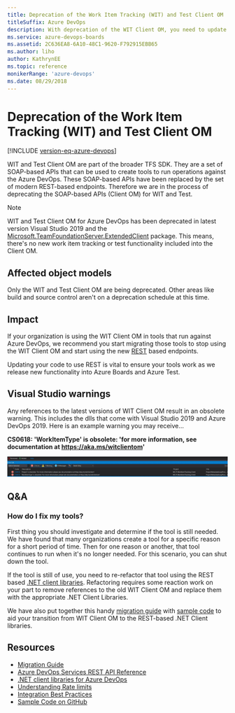 ```yaml
---
title: Deprecation of the Work Item Tracking (WIT) and Test Client OM
titleSuffix: Azure DevOps
description: With deprecation of the WIT Client OM, you need to update your code to use REST APIs
ms.service: azure-devops-boards
ms.assetid: 2C636EA8-6A10-48C1-9620-F792915EBB65
ms.author: liho
author: KathrynEE
ms.topic: reference
monikerRange: 'azure-devops'
ms.date: 08/29/2018
---
```


# Deprecation of the Work Item Tracking (WIT) and Test Client OM

[!INCLUDE [version-eq-azure-devops](../../includes/version-eq-azure-devops.md)]

WIT and Test Client OM are part of the broader TFS SDK. They are a set of SOAP-based APIs that can be used to create tools to run operations against the Azure DevOps. These SOAP-based APIs have been replaced by the set of modern REST-based endpoints. Therefore we are in the process of deprecating the SOAP-based APIs (Client OM) for WIT and Test.

> [!NOTE]
> WIT and Test Client OM for Azure DevOps has been deprecated in latest version Visual Studio 2019 and the [Microsoft.TeamFoundationServer.ExtendedClient](https://www.nuget.org/packages/Microsoft.TeamFoundationServer.ExtendedClient) package. This means, there's no new work item tracking or test functionality included into the Client OM.

## Affected object models

Only the WIT and Test Client OM are being deprecated. Other areas like build and source control aren't on a deprecation schedule at this time.

## Impact

If your organization is using the WIT Client OM in tools that run against Azure DevOps, we recommend you start migrating those tools to stop using the WIT Client OM and start using the new [REST](../index.md) based endpoints.

Updating your code to use REST is vital to ensure your tools work as we release new functionality into Azure Boards and Azure Test.

## Visual Studio warnings

Any references to the latest versions of WIT Client OM result in an obsolete warning. This includes the dlls that come with Visual Studio 2019 and Azure DevOps 2019. Here is an example warning you may receive...

**CS0618: 'WorkItemType' is obsolete: 'for more information, see documentation at <https://aka.ms/witclientom>'**

![warning message in Visual Studio](media/wit-client-om-deprecation-vs.png)

## Q&A

### How do I fix my tools?

First thing you should investigate and determine if the tool is still needed. We have found that many organizations create a tool for a specific reason for a short period of time. Then for one reason or another, that tool continues to run when it's no longer needed. For this scenario, you can shut down the tool.

If the tool is still of use, you need to re-refactor that tool using the REST based [.NET client libraries](./dotnet-client-libraries.md). Refactoring requires some reaction work on your part to remove references to the old WIT Client OM and replace them with the appropriate .NET Client Libraries.

We have also put together this handy [migration guide](./migration-guide.md) with [sample code](https://github.com/Microsoft/azure-devops-wit-client-om-migration-guide) to aid your transition from WIT Client OM to the REST-based .NET Client libraries.

## Resources

- [Migration Guide](./migration-guide.md)
- [Azure DevOps Services REST API Reference](../index.md)
- [.NET client libraries for Azure DevOps](./dotnet-client-libraries.md)
- [Understanding Rate limits](./rate-limits.md?tabs=new-nav)
- [Integration Best Practices](./integration-bestpractices.md)
- [Sample Code on GitHub](https://github.com/Microsoft/vsts-dotnet-samples)
